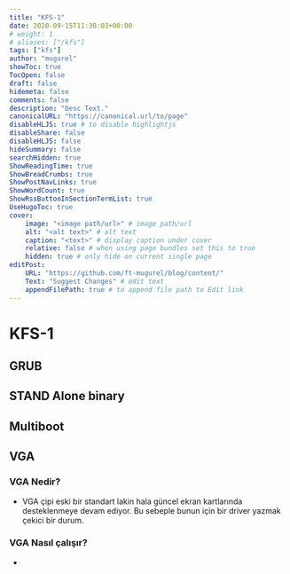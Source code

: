 ```yaml
---
title: "KFS-1"
date: 2020-09-15T11:30:03+00:00
# weight: 1
# aliases: ["/kfs"]
tags: ["kfs"]
author: "mugurel"
showToc: true
TocOpen: false
draft: false 
hidemeta: false
comments: false
description: "Desc Text."
canonicalURL: "https://canonical.url/to/page"
disableHLJS: true # to disable highlightjs
disableShare: false
disableHLJS: false
hideSummary: false
searchHidden: true
ShowReadingTime: true
ShowBreadCrumbs: true
ShowPostNavLinks: true
ShowWordCount: true
ShowRssButtonInSectionTermList: true
UseHugoToc: true
cover:
    image: "<image path/url>" # image path/url
    alt: "<alt text>" # alt text
    caption: "<text>" # display caption under cover
    relative: false # when using page bundles set this to true
    hidden: true # only hide on current single page
editPost:
    URL: "https://github.com/ft-mugurel/blog/content/"
    Text: "Suggest Changes" # edit text
    appendFilePath: true # to append file path to Edit link
---
```


# KFS-1
## GRUB
## STAND Alone binary
## Multiboot

## VGA
### VGA Nedir?
- VGA çipi eski bir standart lakin hala güncel ekran kartlarında desteklenmeye devam ediyor. Bu sebeple bunun için bir driver yazmak çekici bir durum.
### VGA Nasıl çalışır?
-
